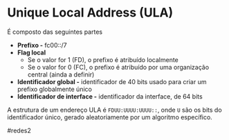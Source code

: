 
# Unique Local Address (ULA)

É composto das seguintes partes

- **Prefixo -** fc00::/7
- **Flag local**
	- Se o valor for 1 (FD), o prefixo é atribuído localmente
	- Se o valor for 0 (FC), o prefixo é atribuído por uma organização central (ainda a definir)
- **Identificador global -** identificador de 40 bits usado para criar um prefixo globalmente único
- **Identificador de interface -** identificador da interface, de 64 bits

A estrutura de um endereço ULA é `FDUU:UUUU:UUUU::`, onde `U` são os bits do identificador único, gerado aleatoriamente por um algoritmo específico.


#redes2

